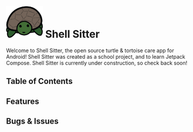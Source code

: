 
<img src="media/turtle_front@2x.png" width="100px"> Shell Sitter
============================================

Welcome to Shell Sitter, the open source turtle & tortoise care app for Android! Shell Sitter was created as a school project, and to learn Jetpack Compose. Shell Sitter is currently under construction, so check back soon!
  
Table of Contents
-----------------

Features
--------

Bugs & Issues
-------------
